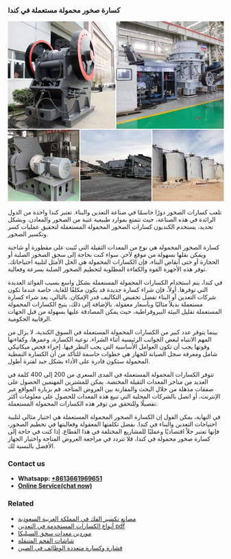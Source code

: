 <h3>كسارة صخور محمولة مستعملة في كندا</h3><img src='1701853176.jpg' alt=''><p>تلعب كسارات الصخور دورًا حاسمًا في صناعة التعدين والبناء. تعتبر كندا واحدة من الدول الرائدة في هذه الصناعة، حيث تتمتع بموارد طبيعية غنية من الصخور والمعادن. وبشكل تحديد، يستخدم الكنديون كسارات الصخور المحمولة المستعملة لتحقيق عمليات كسر وتكسير الصخور.</p><p>كسارة الصخور المحمولة هي نوع من المعدات الثقيلة التي تُثبت على مقطورة أو شاحنة ويمكن نقلها بسهولة من موقع لآخر. سواء كنت بحاجة إلى سحق الصخور الصلبة أو الحجارة أو حتى أنقاض البناء، فإن الكسارات المحمولة هي الحل الأمثل لتلبية احتياجاتك. توفر هذه الأجهزة القوة والكفاءة المطلوبة لتحطيم الصخور الصلبة بسرعة وفعالية.</p><p>في كندا، يتم استخدام الكسارات المحمولة المستعملة بشكل واسع بسبب الفوائد العديدة التي توفرها. أولاً، فإن شراء كسارة جديدة قد يكون مكلفًا للغاية، خاصة عندما تكون شركات التعدين أو البناء تفضل تخفيض التكاليف قدر الإمكان. بالتالي، يعد شراء كسارة مستعملة بديلاً مثاليًا وبأسعار معقولة. بالإضافة إلى ذلك، يتيح الكسارات المحمولة المستعملة تقليل البيئة البيروقراطية، حيث يمكن المصادقة عليها بسهولة من قبل الجهات الرقابية الحكومية.</p><p>بينما يتوفر عدد كبير من الكسارات المحمولة المستعملة في السوق الكندية، لا يزال من المهم الانتباه لبعض الجوانب الرئيسية أثناء الشراء. نوعية الكسارة، وعمرها، وكفاءتها وقوتها يجب أن تكون العوامل الأساسية التي يجب النظر فيها. إجراء فحص ميكانيكي شامل ومعرفة سجل الصيانة للجهاز هي خطوات حاسمة للتأكد من أن الكسارة النمطية المحمولة ستكون قادرة على الأداء بشكل جيد لفترة أطول.</p><p>تتوفر الكسارات المحمولة المستعملة في المدى السعري من 200 إلى 400 كلمة في العديد من متاجر المعدات الثقيلة المختصة. يمكن للمشترين المهتمين الحصول على صفقات مذهلة من خلال البحث والمقارنة بين العروض المتاحة. قم بزيارة المواقع عبر الإنترنت، أو اتصل بالشركات المحلية التي تبيع هذه المعدات للحصول على معلومات أكثر تفصيلًا وللتحقق من توفر هذه الكسارات المحمولة المستعملة.</p><p>في النهاية، يمكن القول إن الكسارة الصخور المحمولة المستعملة هي اختيار مثالي لتلبية احتياجات التعدين والبناء في كندا. بفضل تكلفتها المعقولة وفعاليتها في تحطيم الصخور، فإنها تعتبر حلاً اقتصاديًا وعمليًا للمشاريع المختلفة في هذا القطاع. إذا كنت في حاجة إلى كسارة صخور محمولة في كندا، فلا تتردد في مراجعة العروض المتاحة واختيار الجهاز الأفضل بالنسبة لك.</p><h3>Contact us</h3><ul><li><strong>Whatsapp:&nbsp;<a href="https://wa.me/8613661969651">+8613661969651</a></strong></li><li><a href="https://swt.shibang-china.com/?git&amp;zhl&amp;كسارة صخور محمولة مستعملة في كندا"><strong>Online Service(chat now)</strong></a></li></ul><h3>Related</h3><ul><li><a href='مصانع تكسير الفك في المملكة العربية السعودية.md'>مصانع تكسير الفك في المملكة العربية السعودية</a></li><li><a href='أنواع الكسارات المستخدمة في التعدين pdf.md'>أنواع الكسارات المستخدمة في التعدين pdf</a></li><li><a href='موردين معدات سحق السيليكا.md'>موردين معدات سحق السيليكا</a></li><li><a href='شاشات الفحم المتنقلة.md'>شاشات الفحم المتنقلة</a></li><li><a href='قشارة وكسارة متعددة الوظائف في الصين.md'>قشارة وكسارة متعددة الوظائف في الصين</a></li></ul>